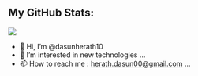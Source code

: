 
## My GitHub Stats:
<img 
   src="https://github-readme-stats.vercel.app/api?username=dasunherath10&show_icons=true&theme=react" 
/>


- 👋 Hi, I’m @dasunherath10
- 👀 I’m interested in new technologies ...
- 📫 How to reach me : herath.dasun00@gmail.com ...

